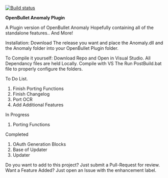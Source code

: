 [![Build status](https://ci.appveyor.com/api/projects/status/9k464uhwwqy2d10u?svg=true&passingText=master%20-%20OK)](https://ci.appveyor.com/project/PurityWasHere/openbullet-anomaly-plugin)

**OpenBullet Anomaly Plugin**

A Plugin version of OpenBullet Anomaly Hopefully containing all of the standalone features.. And More!

Installation: Download The release you want and place the Anomaly.dll and the Anomaly folder into your OpenBullet Plugin folder.

To Compile it yourself: Download Repo and Open in Visual Studio. All Dependancy files are held Locally. Compile with VS The Run PostBuild.bat file to properly configure the folders.

To Do List.
1) Finish Porting Functions
2) Finish Changelog
3) Port OCR
4) Add Additional Features

In Progress
1) Porting Functions

Completed
1) OAuth Generation Blocks
2) Base of Updater
3) Updater

Do you want to add to this project? Just submit a Pull-Request for review.
Want a Feature Added? Just open an Issue with the enhancement label.
